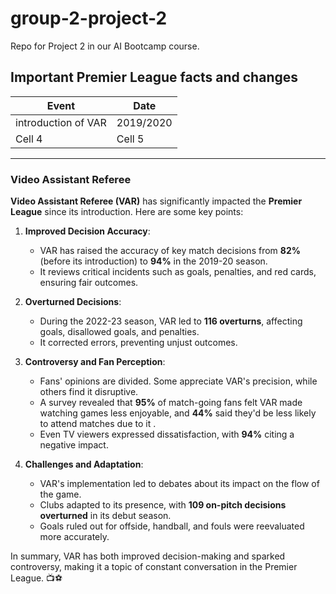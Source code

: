 # group-2-project-2
Repo for Project 2 in our AI Bootcamp course.

## Important Premier League facts and changes

| Event                 |  Date           |  
| --------              | --------        |
| introduction of VAR   | 2019/2020       |
| Cell 4                | Cell 5          |

---
### Video Assistant Referee  
 **Video Assistant Referee (VAR)** has significantly impacted the **Premier League** since its introduction. Here are some key points:

1. **Improved Decision Accuracy**:
   - VAR has raised the accuracy of key match decisions from **82%** (before its introduction) to **94%** in the 2019-20 season.
   - It reviews critical incidents such as goals, penalties, and red cards, ensuring fair outcomes.

2. **Overturned Decisions**:
   - During the 2022-23 season, VAR led to **116 overturns**, affecting goals, disallowed goals, and penalties.
   - It corrected errors, preventing unjust outcomes.

3. **Controversy and Fan Perception**:
   - Fans' opinions are divided. Some appreciate VAR's precision, while others find it disruptive.
   - A survey revealed that **95%** of match-going fans felt VAR made watching games less enjoyable, and **44%** said they'd be less likely to attend matches due to it .
   - Even TV viewers expressed dissatisfaction, with **94%** citing a negative impact.

4. **Challenges and Adaptation**:
   - VAR's implementation led to debates about its impact on the flow of the game.
   - Clubs adapted to its presence, with **109 on-pitch decisions overturned** in its debut season.
   - Goals ruled out for offside, handball, and fouls were reevaluated more accurately.

In summary, VAR has both improved decision-making and sparked controversy, making it a topic of constant conversation in the Premier League. 📺⚽
